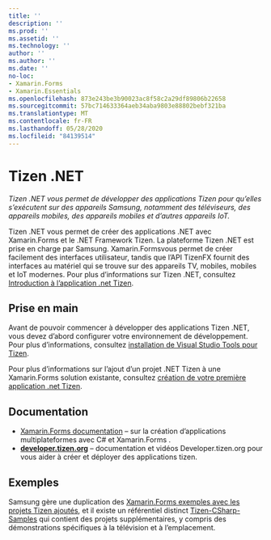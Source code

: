 ```yaml
---
title: ''
description: ''
ms.prod: ''
ms.assetid: ''
ms.technology: ''
author: ''
ms.author: ''
ms.date: ''
no-loc:
- Xamarin.Forms
- Xamarin.Essentials
ms.openlocfilehash: 873e243be3b90023ac8f58c2a29df89806b22658
ms.sourcegitcommit: 57bc714633364aeb34aba9803e88802bebf321ba
ms.translationtype: MT
ms.contentlocale: fr-FR
ms.lasthandoff: 05/28/2020
ms.locfileid: "84139514"
---
```

# <a name="tizen-net"></a>Tizen .NET

_Tizen .NET vous permet de développer des applications Tizen pour qu’elles s’exécutent sur des appareils Samsung, notamment des téléviseurs, des appareils mobiles, des appareils mobiles et d’autres appareils IoT._

Tizen .NET vous permet de créer des applications .NET avec Xamarin.Forms et le .NET Framework Tizen. La plateforme Tizen .NET est prise en charge par Samsung. Xamarin.Formsvous permet de créer facilement des interfaces utilisateur, tandis que l’API TizenFX fournit des interfaces au matériel qui se trouve sur des appareils TV, mobiles, mobiles et IoT modernes. Pour plus d’informations sur Tizen .NET, consultez [Introduction à l’application .net Tizen](https://developer.tizen.org/development/training/.net-application).

## <a name="get-started"></a>Prise en main

Avant de pouvoir commencer à développer des applications Tizen .NET, vous devez d’abord configurer votre environnement de développement. Pour plus d’informations, consultez [installation de Visual Studio Tools pour Tizen](https://developer.tizen.org/development/visual-studio-tools-tizen/installing-visual-studio-tools-tizen).

Pour plus d’informations sur l’ajout d’un projet .NET Tizen à une Xamarin.Forms solution existante, consultez [création de votre première application .net Tizen](https://developer.tizen.org/development/training/.net-application/creating-your-first-tizen-.net-application).

## <a name="documentation"></a>Documentation

- [ Xamarin.Forms documentation](~/xamarin-forms/index.yml) &ndash; sur la création d’applications multiplateformes avec C# et Xamarin.Forms .
- [**developer.tizen.org**](https://developer.tizen.org/development) &ndash; documentation et vidéos Developer.tizen.org pour vous aider à créer et déployer des applications tizen.

## <a name="samples"></a>Exemples

Samsung gère une duplication des [ Xamarin.Forms exemples avec les projets Tizen ajoutés](https://github.com/Samsung/xamarin-forms-samples), et il existe un référentiel distinct [Tizen-CSharp-Samples](https://github.com/Samsung/Tizen-CSharp-Samples) qui contient des projets supplémentaires, y compris des démonstrations spécifiques à la télévision et à l’emplacement.
